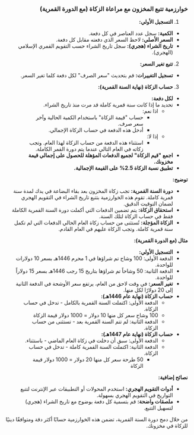 <div dir="rtl">

###  **خوارزمية تتبع المخزون مع مراعاة الزكاة (مع الدورة القمرية)**

1. **التسجيل الأولي:**
 * **الكمية:** سجل عدد العناصر في كل دفعة.
 * **السعر الأصلي:** لاحظ السعر الذي دفعته مقابل كل دفعة.
 * **تاريخ الشراء (هجري):** سجل تاريخ الشراء حسب التقويم القمري الإسلامي (الهجري).

2. **تتبع تغير السعر:**
 * **تسجيل التغييرات:** قم بتحديث "سعر الصرف" لكل دفعة كلما تغير السعر.

3. **حساب الزكاة (نهاية السنة القمرية):**
* **لكل دفعة:**
* تحديد ما إذا كانت سنة قمرية كاملة قد مرت منذ تاريخ الشراء.
    * اذا نعم:
        * حساب "قيمة الزكاة" باستخدام الكمية الحالية وآخر سعر صرف.
        * أدخل هذه الدفعة في حساب الزكاة الإجمالي.
    * إذا لا:
        * استثناء هذه الدفعة من حساب الزكاة لهذا العام. وتجب زكاته في العام التالي عندما يتم دورة القمر الكاملة.
* **اجمع "قيم الزكاة" لجميع الدفعات المؤهلة للحصول على إجمالي قيمة مخزونك.**
* **تطبيق نسبة الزكاة 2.5% على القيمة الإجمالية.**

**توضيح:**

* **دورة السنة القمرية:** تجب زكاة المخزون بعد بقاء البضاعة في يدك لمدة سنة قمرية كاملة. تقوم هذه الخوارزمية بتتبع تاريخ الشراء في التقويم الهجري لضمان التوقيت الدقيق.
* **استحقاق الزكاة:** يتم تضمين الدفعات التي أكملت دورة السنة القمرية الكاملة فقط في حساب الزكاة لتلك السنة.
* **الزكاة المؤجلة:** تُستثنى من حساب زكاة العام الحالي الدفعات التي لم تكمل سنة قمرية كاملة. وتجب الزكاة عليهم في العام القادم.

**مثال (مع الدورة القمرية):**

* **التسجيل الأولي:**
 * الدفعة الأولى: 100 وشاح تم شراؤها في 1 محرم 1446هـ بسعر 10 دولارات للواحدة.
 * الدفعة الثانية: 50 وشاحاً تم شراؤها بتاريخ 15 رجب 1446هـ بسعر 15 دولاراً للواحدة.
* **تغير السعر:** في وقت لاحق من العام، يرتفع سعر الأوشحة في الدفعة الثانية إلى 20 دولارًا لكل منها.
* **حساب الزكاة (نهاية عام 1446هـ):**
    * الدفعة الأولى: اكتملت السنة القمرية بالكامل - تدخل في حساب الزكاة.
    * 100 وشاح سعر كل منها 10 دولار = 1000 دولار قيمة الزكاة
    * الدفعة الثانية: لم تتم السنة القمرية بعد - تستثنى من حساب الزكاة.
* **حساب الزكاة (نهاية عام 1447هـ):**
    * الدفعة الأولى: سبق أن دخلت في زكاة العام الماضي - باستثناء.
    * الدفعة الثانية: اكتملت السنة القمرية كاملة - تدخل في حساب الزكاة.
        * 50 طرحة سعر كل منها 20 دولار = 1000 دولار قيمة الزكاة

**نصائح إضافية:**

* **أدوات التقويم الهجري:** استخدم المحولات أو التطبيقات عبر الإنترنت لتتبع التواريخ في التقويم الهجري بسهولة.
* **ملصقات واضحة:** قم بتسمية كل دفعة بوضوح مع تاريخ الشراء (هجري) لتسهيل التتبع.

من خلال دمج دورة السنة القمرية، تضمن هذه الخوارزمية حسابًا أكثر دقة ومتوافقًا دينيًا للزكاة في مخزونك.
</div>
